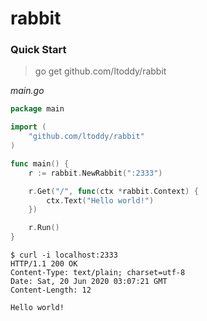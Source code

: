 # rabbit


### Quick Start

> go get github.com/ltoddy/rabbit 

*main.go*

```go
package main

import (
	"github.com/ltoddy/rabbit"
)

func main() {
	r := rabbit.NewRabbit(":2333")

	r.Get("/", func(ctx *rabbit.Context) {
		ctx.Text("Hello world!")
	})

	r.Run()
}
```

```
$ curl -i localhost:2333
HTTP/1.1 200 OK
Content-Type: text/plain; charset=utf-8
Date: Sat, 20 Jun 2020 03:07:21 GMT
Content-Length: 12

Hello world!
```
